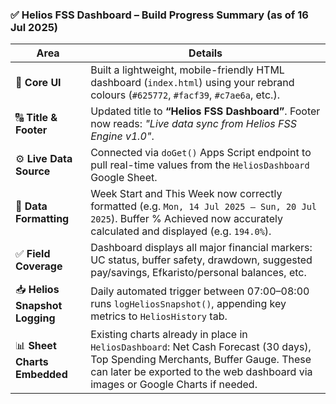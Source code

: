 ### ✅ **Helios FSS Dashboard – Build Progress Summary (as of 16 Jul 2025)**

| **Area**                       | **Details**                                                                                                                                                                                                       |
| ------------------------------ | ----------------------------------------------------------------------------------------------------------------------------------------------------------------------------------------------------------------- |
| 🧱 **Core UI**                 | Built a lightweight, mobile-friendly HTML dashboard (`index.html`) using your rebrand colours (`#625772`, `#facf39`, `#c7ae6a`, etc.).                                                                            |
| 🔠 **Title & Footer**          | Updated title to **“Helios FSS Dashboard”**. Footer now reads: _"Live data sync from Helios FSS Engine v1.0"_.                                                                                                    |
| ⚙️ **Live Data Source**        | Connected via `doGet()` Apps Script endpoint to pull real-time values from the `HeliosDashboard` Google Sheet.                                                                                                    |
| 🧮 **Data Formatting**         | Week Start and This Week now correctly formatted (e.g. `Mon, 14 Jul 2025 – Sun, 20 Jul 2025`). Buffer % Achieved now accurately calculated and displayed (e.g. `194.0%`).                                         |
| ✅ **Field Coverage**           | Dashboard displays all major financial markers: UC status, buffer safety, drawdown, suggested pay/savings, Efkaristo/personal balances, etc.                                                                      |
| 📥 **Helios Snapshot Logging** | Daily automated trigger between 07:00–08:00 runs `logHeliosSnapshot()`, appending key metrics to `HeliosHistory` tab.                                                                                             |
| 📊 **Sheet Charts Embedded**   | Existing charts already in place in `HeliosDashboard`: Net Cash Forecast (30 days), Top Spending Merchants, Buffer Gauge. These can later be exported to the web dashboard via images or Google Charts if needed. |